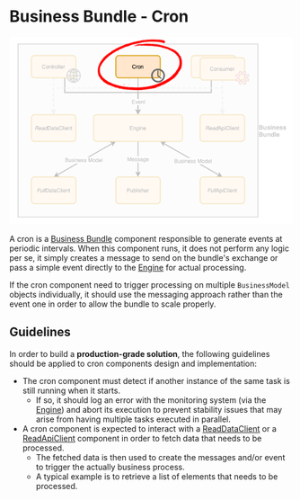 # Business Bundle - Cron
![Business Bundle - Cron](../images/BusinessBundle-Cron.png)

A cron is a [Business Bundle](Overview.md) component responsible to generate events at periodic intervals. 
When this component runs, it does not perform any logic per se, it simply creates a message to send on the bundle's exchange or pass a simple event directly to the [Engine](Engine.md) for actual processing.

If the cron component need to trigger processing on multiple `BusinessModel` objects individually, it should use the messaging approach rather than the event one in order to allow the bundle to scale properly.

## Guidelines
In order to build a **production-grade solution**, the following guidelines should be applied to cron components design and implementation:

- The cron component must detect if another instance of the same task is still running when it starts. 
  - If so, it should log an error with the monitoring system (via the [Engine](Engine.md)) and abort its execution to prevent stability issues that may arise from having multiple tasks executed in parallel.
- A cron component is expected to interact with a [ReadDataClient](DataClient.md) or a [ReadApiClient](ApiClient.md) component in order to fetch data that needs to be processed.
  - The fetched data is then used to create the messages and/or event to trigger the actually business process.
  - A typical example is to retrieve a list of elements that needs to be processed.  